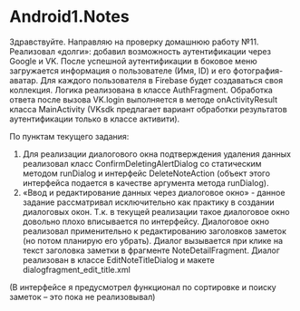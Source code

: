 # Android1.Notes
Здравствуйте.
Направляю на проверку домашнюю работу №11.
Реализовал «долги»: добавил возможность аутентификации через Google и VK. После успешной аутентификации в боковое меню загружается информация о пользователе (Имя, ID) и его фотография-аватар. Для каждого пользователя в Firebase будет создаваться своя коллекция. Логика реализована в классе AuthFragment. Обработка ответа после вызова VK.login выполняется в методе onActivityResult класса MainActivity (VKsdk предлагает вариант обработки результатов аутентификации только в классе активити).

По пунктам текущего задания:
1)	Для реализации диалогового окна подтверждения удаления данных реализовал класс ConfirmDeletingAlertDialog со статическим методом runDialog и интерфейс DeleteNoteAction (объект этого интерфейса подается в качестве аргумента метода runDialog). 
2)	«Ввод и редактирование данных через диалоговое окно» - данное задание рассматривал исключительно как практику в создании диалоговых окон. Т.к. в текущей реализации такое диалоговое окно довольно плохо вписывается по интерфейсу.  Диалоговое окно реализовал применительно к редактированию заголовков заметок (но потом планирую его убрать). Диалог вызывается при клике на текст заголовка заметки в фрагменте NoteDetailFragment. Диалог реализован в классе EditNoteTitleDialog и макете dialogfragment_edit_title.xml

(В интерфейсе я предусмотрел функционал по сортировке и поиску заметок – это пока не реализовывал) 
